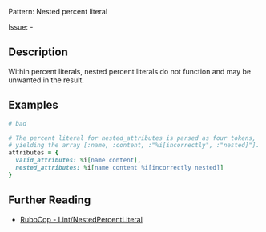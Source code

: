 Pattern: Nested percent literal

Issue: -

## Description

Within percent literals, nested percent literals do not function and may be unwanted in the result.

## Examples

```ruby
# bad

# The percent literal for nested_attributes is parsed as four tokens,
# yielding the array [:name, :content, :"%i[incorrectly", :"nested]"].
attributes = {
  valid_attributes: %i[name content],
  nested_attributes: %i[name content %i[incorrectly nested]]
}
```

## Further Reading

* [RuboCop - Lint/NestedPercentLiteral](https://rubocop.readthedocs.io/en/latest/cops_lint/#lintnestedpercentliteral)
